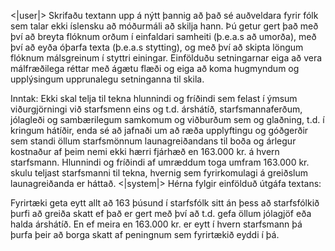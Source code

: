 <|user|>
Skrifaðu textann upp á nýtt þannig að það sé auðveldara fyrir fólk sem talar ekki íslensku að móðurmáli að skilja hann. Þú getur gert það með því að breyta flóknum orðum í einfaldari samheiti (þ.e.a.s að umorða), með því að eyða óþarfa texta (þ.e.a.s stytting), og með því að skipta löngum flóknum málsgreinum í styttri einingar. Einfölduðu setningarnar eiga að vera málfræðilega réttar með ágætu flæði og eiga að koma hugmyndum og upplýsingum upprunalegu setninganna til skila.

Inntak: Ekki skal telja til tekna hlunnindi og fríðindi sem felast í ýmsum viðurgjörningi við starfsmenn eins og t.d. árshátíð, starfsmannaferðum, jólagleði og sambærilegum samkomum og viðburðum sem og glaðning, t.d. í kringum hátíðir, enda sé að jafnaði um að ræða upplyftingu og góðgerðir sem standi öllum starfsmönnum launagreiðandans til boða og árlegur kostnaður af þeim nemi ekki hærri fjárhæð en 163.000 kr. á hvern starfsmann. Hlunnindi og fríðindi af umræddum toga umfram 163.000 kr. skulu teljast starfsmanni til tekna, hvernig sem fyrirkomulagi á greiðslum launagreiðanda er háttað.
<|system|>
Hérna fylgir einfölduð útgáfa textans:

Fyrirtæki geta eytt allt að 163 þúsund í starfsfólk sitt án þess að starfsfólkið þurfi að greiða skatt ef það er gert með því að t.d. gefa öllum jólagjöf eða halda árshátíð. En ef meira en 163.000 kr. er eytt í hvern starfsmann þá þurfa þeir að borga skatt af peningnum sem fyrirtækið eyddi í þá.
